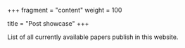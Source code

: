 +++
fragment = "content"
weight = 100

title = "Post showcase"
+++

List of all currently available papers publish in this website.
